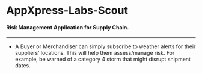 # AppXpress-Labs-Scout
#### Risk Management Application for Supply Chain.
---

- A Buyer or Merchandiser can simply subscribe to weather alerts for their suppliers’ locations. This will help them assess/manage risk. For example, be warned of a category 4 storm that might disrupt shipment dates.


